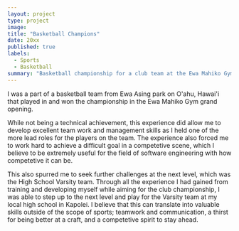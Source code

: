 ```yaml
---
layout: project
type: project
image: 
title: "Basketball Champions"
date: 20xx
published: true
labels:
  - Sports
  - Basketball
summary: "Basketball championship for a club team at the Ewa Mahiko Gym grand opening."
---
```


I was a part of a basketball team from Ewa Asing park on O'ahu, Hawai'i that played in and won the championship in the Ewa Mahiko Gym grand opening.

While not being a technical achievement, this experience did allow me to develop excellent team work and management skills as I held one of the more lead roles for the players on the team. The experience also forced me to work hard to achieve a difficult goal in a competetive scene, which I believe to be extremely useful for the field of software engineering with how competetive it can be. 

This also spurred me to seek further challenges at the next level, which was the High School Varsity team. Through all the experience I had gained from training and developing myself while aiming for the club championship, I was able to step up to the next level and play for the Varsity team at my local high school in Kapolei. I believe that this can translate into valuable skills outside of the scope of sports; teamwork and communication, a thirst for being better at a craft, and a competetive spirit to stay ahead.

